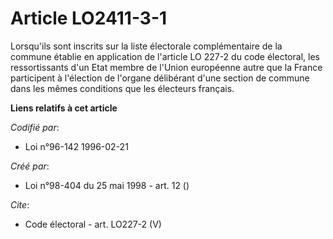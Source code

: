 # Article LO2411-3-1

Lorsqu'ils sont inscrits sur la liste électorale complémentaire de la commune établie en application de l'article LO 227-2 du
code électoral, les ressortissants d'un Etat membre de l'Union européenne autre que la France participent à l'élection de
l'organe délibérant d'une section de commune dans les mêmes conditions que les électeurs français.

**Liens relatifs à cet article**

_Codifié par_:

  - Loi n°96-142 1996-02-21

_Créé par_:

  - Loi n°98-404 du 25 mai 1998 - art. 12 ()

_Cite_:

  - Code électoral - art. LO227-2 (V)
